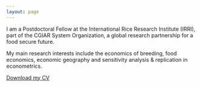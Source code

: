```yaml
---
layout: page
---
```


I am a Postdoctoral Fellow at the International Rice Research Institute (IRRI), part of the CGIAR System Organization, a global research partnership for a food secure future.

My main research interests include the economics of breeding, food economics, economic geography and sensitivity analysis & replication in econometrics.

<a id="raw-url" href="https://raw.githubusercontent.com/bertlenaerts/bertlenaerts.github.io/master/files/cv_Bert Lenaerts_no_contacts.pdf">Download my CV</a>
